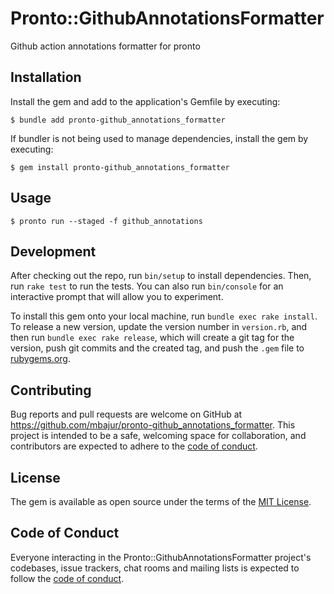 # Pronto::GithubAnnotationsFormatter

Github action annotations formatter for pronto

## Installation

Install the gem and add to the application's Gemfile by executing:

    $ bundle add pronto-github_annotations_formatter

If bundler is not being used to manage dependencies, install the gem by executing:

    $ gem install pronto-github_annotations_formatter

## Usage

```
$ pronto run --staged -f github_annotations
```

## Development

After checking out the repo, run `bin/setup` to install dependencies. Then, run `rake test` to run the tests. You can also run `bin/console` for an interactive prompt that will allow you to experiment.

To install this gem onto your local machine, run `bundle exec rake install`. To release a new version, update the version number in `version.rb`, and then run `bundle exec rake release`, which will create a git tag for the version, push git commits and the created tag, and push the `.gem` file to [rubygems.org](https://rubygems.org).

## Contributing

Bug reports and pull requests are welcome on GitHub at https://github.com/mbajur/pronto-github_annotations_formatter. This project is intended to be a safe, welcoming space for collaboration, and contributors are expected to adhere to the [code of conduct](https://github.com/mbajur/pronto-github_annotations_formatter/blob/main/CODE_OF_CONDUCT.md).

## License

The gem is available as open source under the terms of the [MIT License](https://opensource.org/licenses/MIT).

## Code of Conduct

Everyone interacting in the Pronto::GithubAnnotationsFormatter project's codebases, issue trackers, chat rooms and mailing lists is expected to follow the [code of conduct](https://github.com/mbajur/pronto-github_annotations_formatter/blob/main/CODE_OF_CONDUCT.md).
